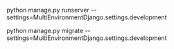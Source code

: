 


python manage.py runserver --settings=MultiEnvironmentDjango.settings.development

python manage.py migrate --settings=MultiEnvironmentDjango.settings.development